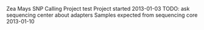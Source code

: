 Zea Mays SNP Calling Project
test
Project started 2013-01-03
TODO: ask sequencing center about adapters
Samples expected from sequencing core 2013-01-10
